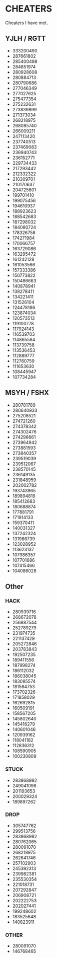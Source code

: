 # CHEATERS

Cheaters I have met.

## YJLH / RGTT

- 333200490
- 287661802
- 285400498
- 284851974
- 280928608
- 280884713
- 280790686
- 277046349
- 277027625
- 275477354
- 275232631
- 273839899
- 271373034
- 268218975
- 268085740
- 266009211
- 247113420
- 237740513
- 237469083
- 236940743
- 236152771
- 229734433
- 217293442
- 212332322
- 210309701
- 210170637
- 204725801
- 199701410
- 199075456
- 194610937
- 188923623
- 188542683
- 187298032
- 184080724
- 178326758
- 174271984
- 170066757
- 163729086
- 163295472
- 161242128
- 161053566
- 157333386
- 150773822
- 150486663
- 140878941
- 138278411
- 134221411
- 131526104
- 124478186
- 123874034
- 120573513
- 119100778
- 117924143
- 116539703
- 114865584
- 113739758
- 113536453
- 112889777
- 112760759
- 111653630
- 108445947
- 107734284

## MSYH / FSHX

- 280781789
- 280640933
- 275208521
- 274721260
- 274378342
- 274302476
- 274296661
- 273964942
- 273881593
- 273840357
- 239519039
- 239512067
- 238570145
- 236149135
- 231848959
- 202002782
- 193743965
- 189894819
- 185412683
- 180688874
- 177881791
- 171914133
- 159370411
- 140031327
- 137242324
- 131986739
- 123028952
- 113623137
- 107986357
- 107701686
- 107415466
- 104086028

## Other

### HACK

- 280939716
- 268672078
- 256887544
- 252789279
- 231974735
- 221137429
- 205272846
- 203783843
- 192507235
- 189411556
- 187998274
- 186112032
- 186038045
- 183085574
- 181564753
- 173702326
- 171858029
- 162692815
- 160509191
- 158567205
- 145802640
- 145416279
- 140601046
- 120939162
- 118041182
- 112836312
- 108590905
- 100230809

### STUCK

- 283868982
- 249041098
- 201193653
- 200029324
- 189897262

### DROP

- 305747762
- 299513756
- 283868982
- 280762065
- 280091070
- 268218975
- 262641746
- 257102903
- 245392313
- 239982381
- 235530354
- 221018731
- 207292847
- 206908721
- 202222753
- 202027441
- 199248602
- 183525648
- 140823911

### OTHER

- 280091070
- 146768465
